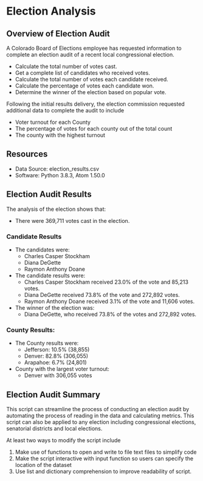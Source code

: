 # Election Analysis

## Overview of Election Audit

A Colorado Board of Elections employee has requested information to complete an
election audit of a recent local congressional election.
* Calculate the total number of votes cast.
* Get a complete list of candidates who received votes.
* Calculate the total number of votes each candidate received.
* Calculate the percentage of votes each candidate won.
* Determine the winner of the election based on popular vote.

Following the initial results delivery, the election commission requested
additional data to complete the audit to include
* Voter turnout for each County
* The percentage of votes for each county out of the total count
* The county with the highest turnout

## Resources
* Data Source: election_results.csv
* Software: Python 3.8.3, Atom 1.50.0

## Election Audit Results
The analysis of the election shows that:
* There were 369,711 votes cast in the election.
### Candidate Results
* The candidates were:
    * Charles Casper Stockham
    * Diana DeGette
    * Raymon Anthony Doane
* The candidate results were:
    * Charles Casper Stockham received 23.0% of the vote and 85,213 votes.
    * Diana DeGette received 73.8% of the vote and 272,892 votes.
    * Raymon Anthony Doane received 3.1% of the vote and 11,606 votes.
* The winner of the election was:
    * Diana DeGette, who received 73.8% of the votes and 272,892 votes.

### County Results:
* The County results were:
    * Jefferson: 10.5% (38,855)
    * Denver: 82.8% (306,055)
    * Arapahoe: 6.7% (24,801)
* County with the largest voter turnout:
    * Denver with 306,055 votes

## Election Audit Summary
This script can streamline the process of conducting an election audit by
automating the process of reading in the data and calculating metrics.
This script can also be applied to any election including congressional elections,
senatorial districts and local elections.

At least two ways to modify the script include
1. Make use of functions to open and write to file text files to simplify code
2. Make the script interactive with input function so users can specify the location of the dataset
3. Use list and dictionary comprehension to improve readability of script.
